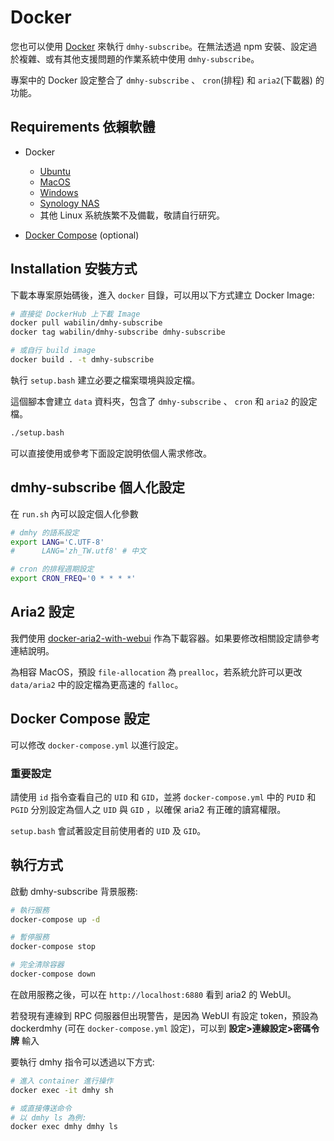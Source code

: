 # Docker

您也可以使用 [Docker](https://www.docker.com/) 來執行 `dmhy-subscribe`。在無法透過 npm 安裝、設定過於複雜、或有其他支援問題的作業系統中使用 `dmhy-subscribe`。

專案中的 Docker 設定整合了 `dmhy-subscribe` 、 `cron`(排程) 和 `aria2`(下載器) 的功能。

## Requirements 依賴軟體

 - Docker
   * [Ubuntu](https://docs.docker.com/install/linux/docker-ce/ubuntu/)
   * [MacOS](https://docs.docker.com/docker-for-mac/install/)
   * [Windows](https://docs.docker.com/docker-for-windows/install/)
   * [Synology NAS](https://www.synology.com/zh-tw/dsm/packages/Docker)
   * 其他 Linux 系統族繁不及備載，敬請自行研究。

 - [Docker Compose](https://docs.docker.com/compose/install/) (optional)

## Installation 安裝方式

下載本專案原始碼後，進入 `docker` 目錄，可以用以下方式建立 Docker Image:

```sh
# 直接從 DockerHub 上下載 Image
docker pull wabilin/dmhy-subscribe
docker tag wabilin/dmhy-subscribe dmhy-subscribe

# 或自行 build image
docker build . -t dmhy-subscribe
```

執行 `setup.bash` 建立必要之檔案環境與設定檔。

這個腳本會建立 `data` 資料夾，包含了 `dmhy-subscribe` 、 `cron` 和 `aria2` 的設定檔。

```sh
./setup.bash
```

可以直接使用或參考下面設定說明依個人需求修改。

## dmhy-subscribe 個人化設定

在 `run.sh` 內可以設定個人化參數

```sh
# dmhy 的語系設定
export LANG='C.UTF-8'
#      LANG='zh_TW.utf8' # 中文

# cron 的排程週期設定
export CRON_FREQ='0 * * * *'
```

## Aria2 設定

我們使用 [docker-aria2-with-webui](https://github.com/abcminiuser/docker-aria2-with-webui) 作為下載容器。如果要修改相關設定請參考連結說明。

為相容 MacOS，預設 `file-allocation` 為 `prealloc`，若系統允許可以更改 `data/aria2` 中的設定檔為更高速的 `falloc`。

## Docker Compose 設定

可以修改 `docker-compose.yml` 以進行設定。

### 重要設定

請使用 `id` 指令查看自己的 `UID` 和 `GID`，並將 `docker-compose.yml` 中的 `PUID` 和 `PGID` 分別設定為個人之 `UID` 與 `GID` ，以確保 aria2 有正確的讀寫權限。

`setup.bash` 會試著設定目前使用者的 `UID` 及 `GID`。

## 執行方式

啟動 dmhy-subscribe 背景服務:

```sh
# 執行服務
docker-compose up -d

# 暫停服務
docker-compose stop

# 完全清除容器
docker-compose down
```

在啟用服務之後，可以在 `http://localhost:6880` 看到 aria2 的 WebUI。

若發現有連線到 RPC 伺服器但出現警告，是因為 WebUI 有設定 token，預設為 dockerdmhy (可在 `docker-compose.yml` 設定)，可以到 **設定>連線設定>密碼令牌** 輸入

要執行 dmhy 指令可以透過以下方式:

```sh
# 進入 container 進行操作
docker exec -it dmhy sh

# 或直接傳送命令
# 以 dmhy ls 為例:
docker exec dmhy dmhy ls
```
